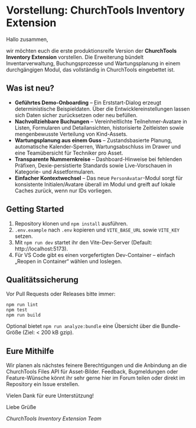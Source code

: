 # Vorstellung: ChurchTools Inventory Extension

Hallo zusammen,

wir möchten euch die erste produktionsreife Version der **ChurchTools Inventory Extension** vorstellen. Die Erweiterung bündelt Inventarverwaltung, Buchungsprozesse und Wartungsplanung in einem durchgängigen Modul, das vollständig in ChurchTools eingebettet ist.

## Was ist neu?
- **Geführtes Demo-Onboarding** – Ein Erststart-Dialog erzeugt deterministische Beispieldaten. Über die Entwicklereinstellungen lassen sich Daten sicher zurücksetzen oder neu befüllen.
- **Nachvollziehbare Buchungen** – Vereinheitlichte Teilnehmer-Avatare in Listen, Formularen und Detailansichten, historisierte Zeitleisten sowie mengenbewusste Verteilung von Kind-Assets.
- **Wartungsplanung aus einem Guss** – Zustandsbasierte Planung, automatische Kalender-Sperren, Wartungsabschluss im Drawer und eine Teamübersicht für Techniker pro Asset.
- **Transparente Nummernkreise** – Dashboard-Hinweise bei fehlenden Präfixen, Dexie-persistierte Standards sowie Live-Vorschauen in Kategorie- und Assetformularen.
- **Einfacher Kontextwechsel** – Das neue `PersonAvatar`-Modul sorgt für konsistente Initialen/Avatare überall im Modul und greift auf lokale Caches zurück, wenn nur IDs vorliegen.

## Getting Started
1. Repository klonen und `npm install` ausführen.
2. `.env.example` nach `.env` kopieren und `VITE_BASE_URL` sowie `VITE_KEY` setzen.
3. Mit `npm run dev` startet ihr den Vite-Dev-Server (Default: http://localhost:5173).
4. Für VS Code gibt es einen vorgefertigten Dev-Container – einfach „Reopen in Container“ wählen und loslegen.

## Qualitätssicherung
Vor Pull Requests oder Releases bitte immer:
```
npm run lint
npm test
npm run build
```
Optional bietet `npm run analyze:bundle` eine Übersicht über die Bundle-Größe (Ziel: < 200 kB gzip).

## Eure Mithilfe
Wir planen als nächstes feinere Berechtigungen und die Anbindung an die ChurchTools Files API für Asset-Bilder. Feedback, Bugmeldungen oder Feature-Wünsche könnt ihr sehr gerne hier im Forum teilen oder direkt im Repository ein Issue erstellen.

Vielen Dank für eure Unterstützung!

Liebe Grüße

*ChurchTools Inventory Extension Team*
